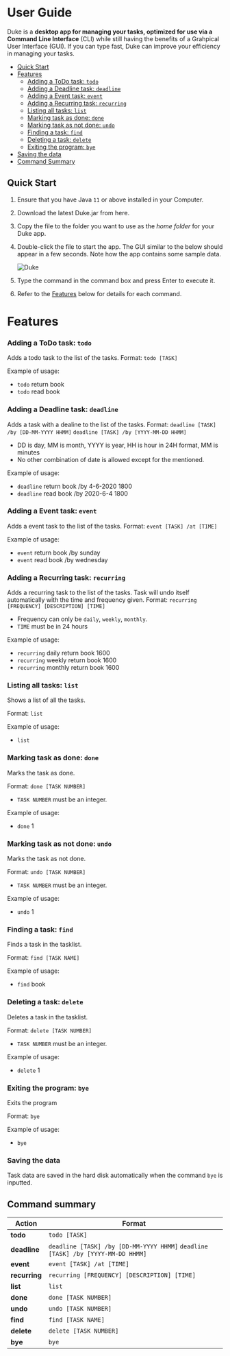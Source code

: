 # User Guide

Duke is a **desktop app for managing your tasks, optimized for use via a Command Line Interface** (CLI) while still having the benefits of a Grahpical User Interface (GUI). If you can type fast, Duke can improve your efficiency in managing your tasks.

* [Quick Start](#quick-start)
* [Features](#features)
  * [Adding a ToDo task: `todo`](#adding-a-todo-task-todo)
  * [Adding a Deadline task: `deadline`](#adding-a-deadline-task-deadline)
  * [Adding a Event task: `event`](#adding-a-event-task-event)
  * [Adding a Recurring task: `recurring`](#adding-a-recurring-task-recurring)
  * [Listing all tasks: `list`](#listing-all-tasks-todo)
  * [Marking task as done: `done`](#marking-task-as-done-done)
  * [Marking task as not done: `undo`](#marking-task-as-not-done-undo)
  * [Finding a task: `find`](#finding-a-task-find)
  * [Deleting a task: `delete`](#deleting-a-task-delete)
  * [Exiting the program: `bye`](#exiting-the-program-bye)
 * [Saving the data](#saving-the-data)
 * [Command Summary](#command-summary)

## Quick Start
  1. Ensure that you have Java `11` or above installed in your Computer.
  1. Download the latest Duke.jar from here.
  1. Copy the file to the folder you want to use as the *home folder* for your Duke app.
  1. Double-click the file to start the app. The GUI similar to the below should appear in a few seconds. Note how the app contains some sample data.
  
     ![Duke](/docs/Ui.png)
  1. Type the command in the command box and press Enter to execute it.
  1. Refer to the [Features](#features) below for details for each command.
  
# Features

### Adding a ToDo task: `todo`  

Adds a todo task to the list of the tasks.
Format: `todo [TASK]`

Example of usage: 
  * `todo` return book
  * `todo` read book
  
  
### Adding a Deadline task: `deadline`  

Adds a task with a dealine to the list of the tasks.
Format: `deadline [TASK] /by [DD-MM-YYYY HHMM]`
        `deadline [TASK] /by [YYYY-MM-DD HHMM]`
  * DD is day, MM is month, YYYY is year, HH is hour in 24H format, MM is minutes
  * No other combination of date is allowed except for the mentioned.

Example of usage: 
  * `deadline` return book /by 4-6-2020 1800
  * `deadline` read book /by 2020-6-4 1800
  
  
### Adding a Event task: `event`  

Adds a event task to the list of the tasks.
Format: `event [TASK] /at [TIME]`

Example of usage: 
  * `event` return book /by sunday
  * `event` read book /by wednesday


### Adding a Recurring task: `recurring`  

Adds a recurring task to the list of the tasks. Task will undo itself automatically with the time and frequency given.
Format: `recurring [FREQUENCY] [DESCRIPTION] [TIME]`
  * Frequency can only be `daily`, `weekly`, `monthly`.
  * `TIME` must be in 24 hours
  
Example of usage: 
  * `recurring` daily return book 1600 
  * `recurring` weekly return book 1600 
  * `recurring` monthly return book 1600 
  
  
### Listing all tasks: `list`

Shows a list of all the tasks.

Format: `list`
  
Example of usage: 
  * `list`
  
  
### Marking task as done: `done`

Marks the task as done.

Format: `done [TASK NUMBER]`
 * `TASK NUMBER` must be an integer.
  
Example of usage: 
  * `done` 1 
  
  
### Marking task as not done: `undo`

Marks the task as not done.

Format: `undo [TASK NUMBER]`
 * `TASK NUMBER` must be an integer.
  
Example of usage: 
  * `undo` 1 


### Finding a task: `find`

Finds a task in the tasklist.

Format: `find [TASK NAME]`
  
Example of usage: 
  * `find` book 
  
  
### Deleting a task: `delete`

Deletes a task in the tasklist.

Format: `delete [TASK NUMBER]`
   * `TASK NUMBER` must be an integer.

Example of usage: 
  * `delete` 1 
  
  
### Exiting the program: `bye`

Exits the program

Format: `bye`

Example of usage: 
  * `bye`
  
  
### Saving the data

Task data are saved in the hard disk automatically when the command `bye` is inputted.


## Command summary

**Action** | **Format**
------------ | -------------
**todo** | `todo [TASK]`
**deadline** | `deadline [TASK] /by [DD-MM-YYYY HHMM]` `deadline [TASK] /by [YYYY-MM-DD HHMM]`
**event** | `event [TASK] /at [TIME]`
**recurring** | `recurring [FREQUENCY] [DESCRIPTION] [TIME]`
**list** | `list`
**done** | `done [TASK NUMBER]`
**undo** | `undo [TASK NUMBER]`
**find** | `find [TASK NAME]`
**delete** | `delete [TASK NUMBER]`
**bye** | `bye`
